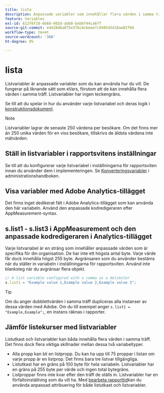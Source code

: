 ```yaml
---
title: lista
description: Anpassade variabler som innehåller flera värden i samma träff.
feature: Variables
exl-id: 612f6f10-6b68-402d-abb8-beb6f44ca6ff
source-git-commit: e4428d6a875e37bc4cbeee7c940545418ae82f94
workflow-type: tm+mt
source-wordcount: '368'
ht-degree: 0%

---
```


# lista

Listvariabler är anpassade variabler som du kan använda hur du vill. De fungerar på liknande sätt som eVars, förutom att de kan innehålla flera värden i samma träff. Listvariabler har ingen teckengräns.

Se till att du spelar in hur du använder varje listvariabel och deras logik i [konstruktionsdokument](../../prepare/solution-design.md).

>[!NOTE]
>
>Listvariabler lagrar de senaste 250 värdena per besökare. Om det finns mer än 250 unika värden för en viss besökare, tillskrivs de äldsta värdena inte mätvärden.

## Ställ in listvariabler i rapportsvitens inställningar

Se till att du konfigurerar varje listvariabel i inställningarna för rapportsviten innan du använder dem i implementeringen. Se [Konverteringsvariabler](/help/admin/admin/conversion-var-admin/list-var-admin.md) i administrationshandboken.

## Visa variabler med Adobe Analytics-tillägget

Det finns inget dedikerat fält i Adobe Analytics-tillägget som kan använda den här variabeln. Använd den anpassade kodredigeraren efter AppMeasurement-syntax.

## s.list1 - s.list3 i AppMeasurement och den anpassade kodredigeraren i Analytics-tillägget

Varje listvariabel är en sträng som innehåller anpassade värden som är specifika för din organisation. De har inte ett högsta antal byte. Varje värde får dock innehålla högst 255 byte. Avgränsaren som du använder bestäms när du ställer in variabeln i inställningarna för rapportsviten. Använd inte blanksteg när du avgränsar flera objekt.

```js
// A list variable configured with a comma as a delimiter
s.list1 = "Example value 1,Example value 2,Example value 3";
```

>[!TIP]
>
>Om du anger dubblettvärden i samma träff dupliceras alla instanser av dessa värden med Adobe. Om du till exempel anger `s.list1 = "Example,Example";`, en instans räknas i rapporter.

## Jämför listekurser med listvariabler

Listutkast och listvariabler kan båda innehålla flera värden i samma träff. Det finns dock flera viktiga skillnader mellan dessa två variabeltyper.

* Alla propp kan bli en listpropp. Du kan ha upp till 75 proppar i listan om varje propp är en listprop. Det finns bara tre listvar tillgängliga.
* Listutkast har en gräns på 100 byte för hela variabeln. Listvariabler har en gräns på 255 byte per värde och ingen total bytegräns.
* Listproppar finns inte kvar efter den träff de ställs in. Listvariabler har en förfalloinställning som du vill ha. Med [bearbeta rapporttid](/help/components/vrs/vrs-report-time-processing.md)kan du använda anpassad attribuering för både listutkast och listvariabler.
